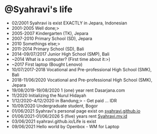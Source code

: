 @Syahravi's life
===============

- 02/2001 Syahravi is exist EXACTLY in Jepara, Indonesian
- 2001-2005 Well done;>
- 2005-2007 Kindergarten (TK), Jepara
- 2007-2010 Primary School (SD), Jepara
- 2010 Somethings else;>
- 2011-2014 Primary School (SD), Bali
- 2014-09/07/2017 Junior High School (SMP), Bali
- ~2014 What is a computer? (First time about it:>)
- ~2017 First laptop (Bought Lenovo)
- 10/07/2017-2018 Vocational and  Pre-professional High School (SMK), Bali
- 2018-11/06/2020 Vocational and Pre-professional High School (SMK), Jepara
- 19/08/2019-19/08/2020 1 (one) year rent Dasarjana.com
- 11/2020 Initializing the Nurul Hidayah
- 1/12/2020-4/12/2020 in Bandung;> - Get paid ... IDR
- 10/09/2020 Undergraduate student, Bogor
- 01/06/2021 Syahravi's personal page exist on [syahravi.github.io](https://syahravi.github.io)
- 01/06/2021-01/06/2026 5 (five) years rent [Syahravi.my.id](https://www.syahravi.my.id)
- 03/06/2021 syahravi.github.io/Life is exist
- 09/06/2021 Hello world by Openbox - WM for Laptop
